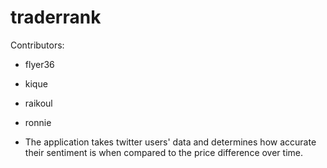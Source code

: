 # traderrank

Contributors:
- flyer36
- kique
- raikoul
- ronnie
  
- The application takes twitter users' data and determines how accurate their sentiment is when compared to the price difference over time.

